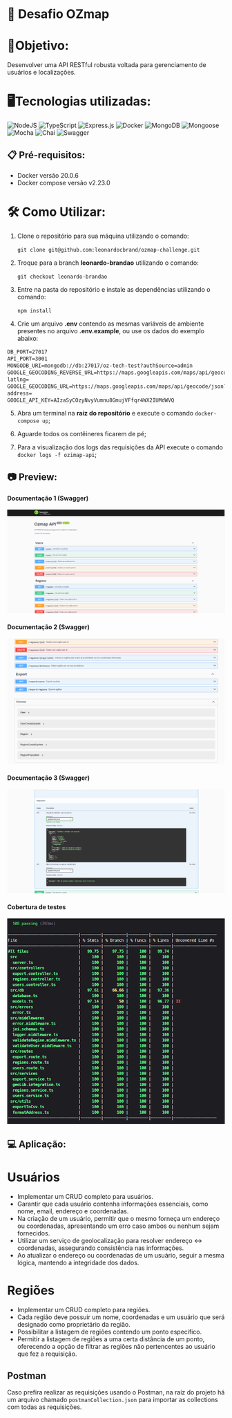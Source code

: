 # 🛒 Desafio OZmap

# 🎯Objetivo:

Desenvolver uma API RESTful robusta voltada para gerenciamento de usuários e localizações.

# 🖥️Tecnologias utilizadas:

![NodeJS](https://img.shields.io/badge/node.js-6DA55F?style=for-the-badge&logo=node.js&logoColor=white)
![TypeScript](https://img.shields.io/badge/typescript-%23007ACC.svg?style=for-the-badge&logo=typescript&logoColor=white)
![Express.js](https://img.shields.io/badge/express.js-%23404d59.svg?style=for-the-badge&logo=express&logoColor=%2361DAFB)
![Docker](https://img.shields.io/badge/docker-%230db7ed.svg?style=for-the-badge&logo=docker&logoColor=white)
![MongoDB](https://img.shields.io/badge/MongoDB-%234ea94b.svg?style=for-the-badge&logo=mongodb&logoColor=white)
![Mongoose](https://img.shields.io/badge/mongooose-%234ea94b.svg?style=for-the-badge&logo=mongoose&logoColor=white)
![Mocha](https://img.shields.io/badge/-mocha-%238D6748?style=for-the-badge&logo=mocha&logoColor=white)
![Chai](https://img.shields.io/badge/chai-974942?style=for-the-badge&logo=chai&logoColor=white)
![Swagger](https://img.shields.io/badge/-Swagger-%23Clojure?style=for-the-badge&logo=swagger&logoColor=white)

## 📋 Pré-requisitos:

- Docker versão 20.0.6
- Docker compose versão v2.23.0

# 🛠️ Como Utilizar:

1. Clone o repositório para sua máquina utilizando o comando:

   `git clone git@github.com:leonardocbrand/ozmap-challenge.git`

2. Troque para a branch **leonardo-brandao** utilizando o comando:

   `git checkout leonardo-brandao`

3. Entre na pasta do repositório e instale as dependências utilizando o comando:

   `npm install`

4. Crie um arquivo **.env** contendo as mesmas variáveis de ambiente presentes no arquivo **.env.example**, ou use os dados do exemplo abaixo:
<pre>
<code>DB_PORT=27017
API_PORT=3001 
MONGODB_URI=mongodb://db:27017/oz-tech-test?authSource=admin
GOOGLE_GEOCODING_REVERSE_URL=https://maps.googleapis.com/maps/api/geocode/json?latlng=
GOOGLE_GEOCODING_URL=https://maps.googleapis.com/maps/api/geocode/json?address=
GOOGLE_API_KEY=AIzaSyCOzyNvyVumnu8GmujVFfqr4WX2IUMdWVQ
</code></pre>

5. Abra um terminal na **raiz do repositório** e execute o comando <code>docker-compose up</code>;

6. Aguarde todos os contêineres ficarem de pé;

7. Para a visualização dos logs das requisições da API execute o comando <code>docker logs -f ozimap-api</code>;

## 📷 Preview:

#### Documentação 1 (Swagger)

![alt text](./preview/swagger.png)

#### Documentação 2 (Swagger)

![alt text](./preview/swagger2.png)

#### Documentação 3 (Swagger)

![alt text](./preview/swagger3.png)

#### Cobertura de testes

![alt text](./preview/coverage.png)

## 💻 Aplicação:

# Usuários

- Implementar um CRUD completo para usuários.
- Garantir que cada usuário contenha informações essenciais, como nome, email, endereço e coordenadas.
- Na criação de um usuário, permitir que o mesmo forneça um endereço ou coordenadas, apresentando um erro caso ambos ou nenhum sejam fornecidos.
- Utilizar um serviço de geolocalização para resolver endereço ↔ coordenadas, assegurando consistência nas informações.
- Ao atualizar o endereço ou coordenadas de um usuário, seguir a mesma lógica, mantendo a integridade dos dados.

# Regiões

- Implementar um CRUD completo para regiões.
- Cada região deve possuir um nome, coordenadas e um usuário que será designado como proprietário da região.
- Possibilitar a listagem de regiões contendo um ponto específico.
- Permitir a listagem de regiões a uma certa distância de um ponto, oferecendo a opção de filtrar as regiões não pertencentes ao usuário que fez a requisição.

## Postman

Caso prefira realizar as requisições usando o Postman, na raíz do projeto há um arquivo chamado `postmanCollection.json` para importar as collections com todas as requisições.
